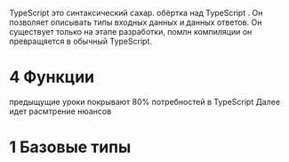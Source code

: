 TypeScript это синтаксический сахар. обёртка над TypeScript . 
Он позволяет описывать типы входных данных и данных ответов.
Он существует только на этапе разработки, помлн компиляции он превращяется в обычный TypeScript.

# 4 Функции
предыщущие уроки покрывают 80% потребностей в TypeScript
Далее идет расмтрение нюансов

# 1 Базовые типы

